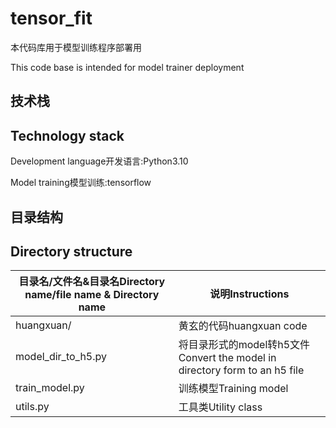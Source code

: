 # tensor_fit

本代码库用于模型训练程序部署用

This code base is intended for model trainer deployment

## 技术栈

Technology stack
-----
Development language开发语言:Python3.10

Model training模型训练:tensorflow

## 目录结构

Directory structure
-----

| 目录名/文件名&目录名Directory name/file name & Directory name | 说明Instructions                                                    |
|------------------------------------------------------|-------------------------------------------------------------------|
| huangxuan/                                           | 黄玄的代码huangxuan code                                               |
| model_dir_to_h5.py                                   | 将目录形式的model转h5文件Convert the model in directory form to an h5 file |
| train_model.py                                       | 训练模型Training model                                                |
| utils.py                                             | 工具类Utility class                                                  |

